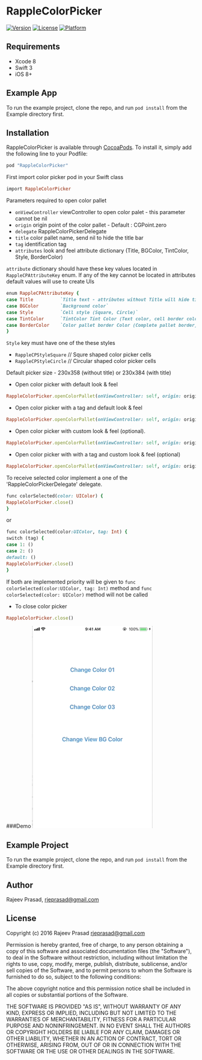 # RappleColorPicker

[![Version](https://img.shields.io/cocoapods/v/RappleColorPicker.svg?style=flat)](http://cocoapods.org/pods/RappleColorPicker)
[![License](https://img.shields.io/cocoapods/l/RappleColorPicker.svg?style=flat)](http://cocoapods.org/pods/RappleColorPicker)
[![Platform](https://img.shields.io/cocoapods/p/RappleColorPicker.svg?style=flat)](http://cocoapods.org/pods/RappleColorPicker)

## Requirements
- Xcode 8
- Swift 3
- iOS 8+

## Example App

To run the example project, clone the repo, and run `pod install` from the Example directory first.

## Installation

RappleColorPicker is available through [CocoaPods](http://cocoapods.org). To install
it, simply add the following line to your Podfile:

```ruby
pod "RappleColorPicker"
```

First import color picker pod in your Swift class

```ruby
import RappleColorPicker
```

Parameters required to open color pallet

- `onViewController` viewController to open color palet - this parameter cannot be nil
- `origin` origin point of the color pallet - Default : CGPoint.zero
- `delegate` RappleColorPickerDelegate
- `title` color pallet name, send nil to hide the title bar
- `tag` identification tag
- `attributes` look and feel attribute dictionary (Title, BGColor, TintColor, Style, BorderColor)

`attribute` dictionary should have these key values located in `RappleCPAttributeKey` enum.
If any of the key cannot be located in attributes default values will use to create UIs
```ruby
enum RappleCPAttributeKey {
case Title          `Title text - attributes without Title will hide title bar from UI`
case BGColor        `Background color`
case Style          `Cell style (Square, Circle)`
case TintColor      `TintColor Tint Color (Text color, cell border color)`
case BorderColor    `Color pallet border Color (Complete pallet border)`
}
```
`Style` key must have one of the these styles
- `RappleCPStyleSquare` // Squre shaped color picker cells
- `RappleCPStyleCircle` // Circular shaped color picker cells

Default picker size - 230x358 (without title) or 230x384 (with title)

- Open color picker with default look & feel
```ruby
RappleColorPicker.openColorPallet(onViewController: self, origin: origin, delegate: self, title: "title")
```

- Open color picker with a tag and default look & feel
```ruby
RappleColorPicker.openColorPallet(onViewController: self, origin: origin, delegate: self, title: "title", tag: 1)
```

- Open color picker with custom look & feel (optional).
```ruby
RappleColorPicker.openColorPallet(onViewController: self, origin: origin, delegate: self, attributes: attributes)
```

- Open color picker with with a tag and custom look & feel (optional)
```ruby
RappleColorPicker.openColorPallet(onViewController: self, origin: origin, delegate: self, attributes: attributes, tag: 1)
```


To receive selected color implement a one of the 'RappleColorPickerDelegate' delegate.
```ruby
func colorSelected(color: UIColor) {
RappleColorPicker.close()
}
```
or
```ruby
func colorSelected(color:UIColor, tag: Int) {
switch (tag) {
case 1: ()
case 2: ()
default: ()
RappleColorPicker.close()
}
```
If both are implemented priority will be given to `func colorSelected(color:UIColor, tag: Int)` method and `func colorSelected(color: UIColor)` method will not be called


- To close color picker
```ruby
RappleColorPicker.close()
```

###Demo
![demo](Example/Demo/Picker.gif)

## Example Project

To run the example project, clone the repo, and run `pod install` from the Example directory first.

## Author

Rajeev Prasad, rjeprasad@gmail.com

## License

Copyright (c) 2016 Rajeev Prasad <rjeprasad@gmail.com>

Permission is hereby granted, free of charge, to any person obtaining a copy
of this software and associated documentation files (the "Software"), to deal
in the Software without restriction, including without limitation the rights
to use, copy, modify, merge, publish, distribute, sublicense, and/or sell
copies of the Software, and to permit persons to whom the Software is
furnished to do so, subject to the following conditions:

The above copyright notice and this permission notice shall be included in
all copies or substantial portions of the Software.

THE SOFTWARE IS PROVIDED "AS IS", WITHOUT WARRANTY OF ANY KIND, EXPRESS OR
IMPLIED, INCLUDING BUT NOT LIMITED TO THE WARRANTIES OF MERCHANTABILITY,
FITNESS FOR A PARTICULAR PURPOSE AND NONINFRINGEMENT. IN NO EVENT SHALL THE
AUTHORS OR COPYRIGHT HOLDERS BE LIABLE FOR ANY CLAIM, DAMAGES OR OTHER
LIABILITY, WHETHER IN AN ACTION OF CONTRACT, TORT OR OTHERWISE, ARISING FROM,
OUT OF OR IN CONNECTION WITH THE SOFTWARE OR THE USE OR OTHER DEALINGS IN
THE SOFTWARE.
